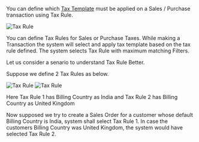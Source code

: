 You can define which [Tax Template](/contents/setting-up/setting-up-taxes) must be applied on a Sales / Purchase transaction using Tax Rule.

<img class="screenshot" alt="Tax Rule" src="/assets/manual_erpnext_com/img/accounts/tax-rule.png">

You can define Tax Rules for Sales or Purchase Taxes. 
While making a Transaction the system will select and apply tax template based on the tax rule defined.
The system selects Tax Rule with maximum matching Filters.

Let us consider a senario to understand Tax Rule Better.

Suppose we define 2 Tax Rules as below.

<img class="screenshot" alt="Tax Rule" src="/assets/manual_erpnext_com/img/accounts/tax-rule-1.png">

<img class="screenshot" alt="Tax Rule" src="/assets/manual_erpnext_com/img/accounts/tax-rule-2.png">

Here Tax Rule 1 has Billing Country as India and Tax Rule 2 has Billing Country as United Kingdom

Now supposed we try to create a Sales Order for a customer whose default Billing Country is India, system shall select Tax Rule 1.
In case the customers Billing Country was United Kingdom, the system would have selected Tax Rule 2.

